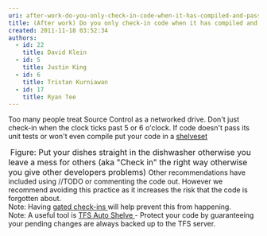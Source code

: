```yaml
---
uri: after-work-do-you-only-check-in-code-when-it-has-compiled-and-passed-the-unit-tests
title: (After work) Do you only check-in code when it has compiled and passed the unit tests?
created: 2011-11-18 03:52:34
authors:
  - id: 22
    title: David Klein
  - id: 5
    title: Justin King
  - id: 6
    title: Tristan Kurniawan
  - id: 17
    title: Ryan Tee
---
```





<span class='intro'> Too many people treat Source Control as a networked drive. Don't just check-in when the clock ticks past 5 or 6 o'clock. If code doesn't pass its unit tests or won't even compile put your code in a <a shape="rect" href="http&#58;//msdn.microsoft.com/en-us/library/ms181403.aspx">shelveset</a> 
 </span>


  <img class="ms-rteCustom-ImageArea" src="/PublishingImages/LeaveAMessToOthers.jpg" alt="" />&#160;<font class="ms-rteCustom-FigureNormal" size="+0">Figure&#58; Put your dishes straight in the dishwasher otherwise you leave a mess for others (aka &quot;Check in&quot; the right way otherwise you give other developers problems) </font>Other recommendations have included using //TODO or commenting the code out. However we recommend avoiding this practice as it increases the risk that the code is forgotten about. <br>
Note&#58; Having <a shape="rect" href="http&#58;//www.ssw.com.au/ssw/Standards/Rules/RulesToBetterVersionControlwithTFS%28AKASourceControl%29.aspx#MinimumBuilds">gated check-ins </a>will help prevent this from happening. <br>
Note&#58; A useful tool is <a shape="rect" href="http&#58;//visualstudiogallery.msdn.microsoft.com/en-us/080540cb-e35f-4651-b71c-86c73e4a633d">TFS Auto Shelve </a>- Protect your code by guaranteeing your pending changes are always backed up to the TFS server. 



